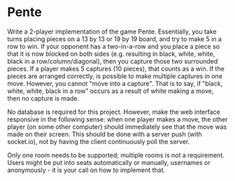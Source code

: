Pente
=====

Write a 2-player implementation of the game Pente. Essentially, you take turns placing pieces on a 13 by 13 or 19 by 19 board, and try to make 5 in a row to win. If your opponent has a two-in-a-row and you place a piece so that it is now blocked on both sides (e.g. resulting in black, white, white, black in a row/column/diagonal), then you capture those two surrounded pieces. If a player makes 5 captures (10 pieces), that counts as a win. If the pieces are arranged correctly, is possible to make multiple captures in one move. However, you cannot "move into a capture". That is to say, if "black, white, white, black in a row" occurs as a result of white making a move, then no capture is made. 

No database is required for this project. However, make the web interface responsive in the following sense: when one player makes a move, the other player (on some other computer) should immediately see that the move was made on their screen. This should be done with a server push (with socket.io), not by having the client continuously poll the server. 

Only one room needs to be supported; multiple rooms is not a requirement. Users might be put into seats automatically or manually, usernames or anonymously - it is your call on how to implement that.